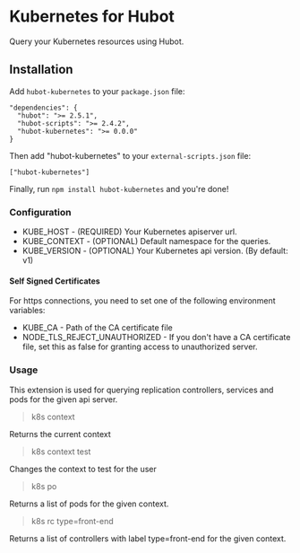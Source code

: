 # Kubernetes for Hubot

Query your Kubernetes resources using Hubot.

## Installation

Add `hubot-kubernetes` to your `package.json` file:

    "dependencies": {
      "hubot": ">= 2.5.1",
      "hubot-scripts": ">= 2.4.2",
      "hubot-kubernetes": ">= 0.0.0"
    }

Then add "hubot-kubernetes" to your `external-scripts.json` file:

    ["hubot-kubernetes"]

Finally, run `npm install hubot-kubernetes` and you're done!

### Configuration

- KUBE_HOST - (REQUIRED) Your Kubernetes apiserver url.
- KUBE_CONTEXT - (OPTIONAL) Default namespace for the queries.
- KUBE_VERSION - (OPTIONAL) Your Kubernetes api version. (By default: v1)
 
#### Self Signed Certificates
For https connections, you need to set one of the following environment variables:
- KUBE_CA - Path of the CA certificate file 
- NODE_TLS_REJECT_UNAUTHORIZED - If you don't have a CA certificate file, set this as false for granting access to unauthorized server.

### Usage

This extension is used for querying replication controllers, services and pods for the given api server.

 > k8s context

 Returns the current context

 > k8s context test

 Changes the context to test for the user

 > k8s po

 Returns a list of pods for the given context.

 > k8s rc type=front-end

 Returns a list of controllers with label type=front-end for the given context.

